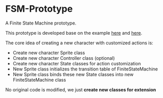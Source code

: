 # FSM-Prototype
A Finite State Machine prototype.

This prototype is developed base on the example [here](http://www.ai-junkie.com/architecture/state_driven/tut_state3.html) and [here](https://sourcemaking.com/design_patterns/state/java/5).

The core idea of creating a new character with customized actions is:
- Create new character Sprite class
- Create new character Controller class (optional)
- Create new character State classes for action customization
- New Sprite class initializes the transition table of FiniteStateMachine
- New Sprite class binds these new State classes into new FiniteStateMachine class

No original code is modified, we just **create new classes for extension**
